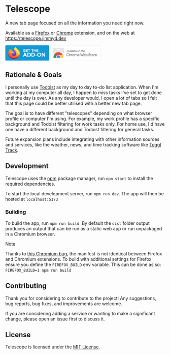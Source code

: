# Telescope

A new tab page focused on all the information you need right now.

Available as a [Firefox](https://addons.mozilla.org/en-US/firefox/addon/telescope) or [Chrome](https://chrome.google.com/webstore/detail/telescope-new-tab-page/jmgkadnapnlgpefplbocbfhmgphecgfi) extension, and on the web at https://telescope.jimmyd.dev

<a href="https://addons.mozilla.org/en-US/firefox/addon/telescope"><img src="/docs/firefox-badge.svg" height="48"></a>
<a href="https://chrome.google.com/webstore/detail/telescope-new-tab-page/jmgkadnapnlgpefplbocbfhmgphecgfi"><img src="/docs/chrome-badge.svg" height="48"></a>

## Rationale & Goals

I personally use [Todoist](https://todoist.com/) as my day to day to-do list application. When I'm working at my computer all day, I happen to miss tasks I've set to get done until the day is over. As any developer would, I open a lot of tabs so I felt that this page could be better utilised with a better new tab page.

The goal is to have different "telescopes" depending on what browser profile or computer I'm using. For example, my work profile has a specific background and Todoist filtering for work tasks only. For home use, I'd have one have a different background and Todoist filtering for general tasks.

Future expansion plans include integrating with other information sources and services, like the weather, news, and time tracking software like [Toggl Track](https://toggl.com/track/).

## Development

Telescope uses the [npm](https://npmjs.com/) package manager, run `npm start` to install the required dependencies.

To start the local development server, run `npm run dev`. The app will then be hosted at `localhost:5173`

### Building

To build the app, run `npm run build`. By default the `dist` folder output produces an output that can be run as a static web app or run unpackaged in a Chromium browser.

> [!NOTE]
> Thanks to [this Chromium bug](https://issues.chromium.org/issues/41418973), the manifest is not identical between Firefox and Chromium extensions. To build with additional settings for Firefox ensure you define the `FIREFOX_BUILD` env variable. This can be done as so: `FIREFOX_BUILD=1 npm run build`

## Contributing

Thank you for considering to contribute to the project! Any suggestions, bug reports, bug fixes, and improvements are welcome.

If you are considering adding a service or wanting to make a significant change, please open an issue first to discuss it.

## License

Telescope is licensed under the [MIT License](LICENSE.txt).
